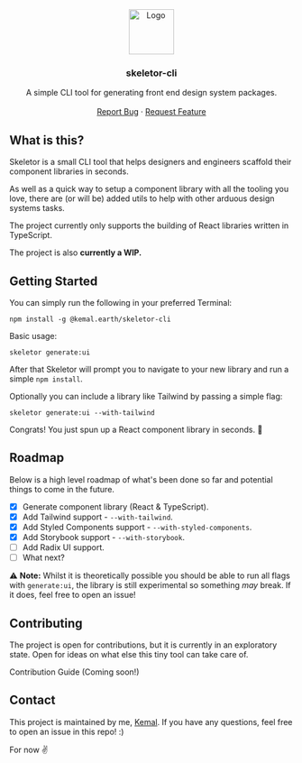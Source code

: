 <div align="center">
  <a href="https://github.com/kemaldotearth/skeletor">
    <img src="https://emojipedia-us.s3.dualstack.us-west-1.amazonaws.com/thumbs/240/apple/325/skull_1f480.png" alt="Logo" width="80" height="80">
  </a>

  <h3 align="center">skeletor-cli</h3>
  <p align="center">
    A simple CLI tool for generating front end design system packages.
    <br />
    <br />
    <a href="https://github.com/kemaldotearth/skeletor/issues">Report Bug</a>
    ·
    <a href="https://github.com/kemaldotearth/skeletor/issues">Request Feature</a>
  </p>
</div>

## What is this?

Skeletor is a small CLI tool that helps designers and engineers scaffold their component libraries in seconds.

As well as a quick way to setup a component library with all the tooling you love, there are (or will be) added utils to help with other arduous design systems tasks.

The project currently only supports the building of React libraries written in TypeScript.

The project is also **currently a WIP.**

## Getting Started

You can simply run the following in your preferred Terminal:

```
npm install -g @kemal.earth/skeletor-cli
```

Basic usage:

```
skeletor generate:ui
```

After that Skeletor will prompt you to navigate to your new library and run a simple `npm install`.

Optionally you can include a library like Tailwind by passing a simple flag:

```
skeletor generate:ui --with-tailwind
```

Congrats! You just spun up a React component library in seconds. 🎉

## Roadmap

Below is a high level roadmap of what's been done so far and potential things to come in the future.

- [x] Generate component library (React & TypeScript).
- [x] Add Tailwind support - `--with-tailwind`.
- [x] Add Styled Components support - `--with-styled-components`.
- [x] Add Storybook support - `--with-storybook`.
- [ ] Add Radix UI support.
- [ ] What next?

⚠️ **Note:** Whilst it is theoretically possible you should be able to run all flags with `generate:ui`, the library is still experimental so something _may_ break. If it does, feel free to open an issue!

## Contributing

The project is open for contributions, but it is currently in an exploratory state. Open for ideas on what else this tiny tool can take care of.

Contribution Guide (Coming soon!)

## Contact

This project is maintained by me, [Kemal](https://kemal.earth). If you have any questions, feel free to open an issue in this repo! :)

For now ✌️
